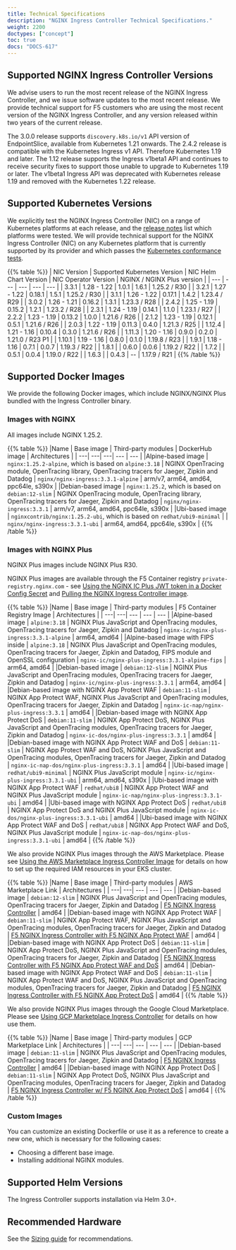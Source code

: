 ```yaml
---
title: Technical Specifications
description: "NGINX Ingress Controller Technical Specifications."
weight: 2200
doctypes: ["concept"]
toc: true
docs: "DOCS-617"
---
```



## Supported NGINX Ingress Controller Versions

We advise users to run the most recent release of the NGINX Ingress Controller, and we issue software updates to the most recent release. We provide technical support for F5 customers who are using the most recent version of the NGINX Ingress Controller, and any version released within two years of the current release.

The 3.0.0 release supports `discovery.k8s.io/v1` API version of EndpointSlice, available from Kubernetes 1.21 onwards.
The 2.4.2 release is compatible with the Kubernetes Ingress v1 API. Therefore Kubernetes 1.19 and later.
The 1.12 release supports the Ingress v1beta1 API and continues to receive security fixes to support those unable to upgrade to Kubernetes 1.19 or later. The v1beta1 Ingress API was deprecated with Kubernetes release 1.19 and removed with the Kubernetes 1.22 release.

## Supported Kubernetes Versions

We explicitly test the NGINX Ingress Controller (NIC) on a range of Kubernetes platforms at each release, and the [release notes](/nginx-ingress-controller/releases) list which platforms were tested. We will provide technical support for the NGINX Ingress Controller (NIC) on any Kubernetes platform that is currently supported by its provider and which passes the [Kubernetes conformance tests](https://www.cncf.io/certification/software-conformance/).

{{% table %}}
| NIC Version | Supported Kubernetes Version | NIC Helm Chart Version | NIC Operator Version | NGINX / NGINX Plus version |
| --- | --- | --- | --- | --- |
| 3.3.1 | 1.28 - 1.22 | 1.0.1 | 1.6.1 | 1.25.2 / R30 |
| 3.2.1 | 1.27 - 1.22 | 0.18.1 | 1.5.1 | 1.25.2 / R30 |
| 3.1.1 | 1.26 - 1.22 | 0.17.1 | 1.4.2 | 1.23.4 / R29 |
| 3.0.2 | 1.26 - 1.21 | 0.16.2 | 1.3.1 | 1.23.3 / R28 |
| 2.4.2 | 1.25 - 1.19 | 0.15.2 | 1.2.1 | 1.23.2 / R28 |
| 2.3.1 | 1.24 - 1.19 | 0.14.1 | 1.1.0 | 1.23.1 / R27 |
| 2.2.2 | 1.23 - 1.19 | 0.13.2 | 1.0.0 | 1.21.6 / R26 |
| 2.1.2 | 1.23 - 1.19 | 0.12.1 | 0.5.1 | 1.21.6 / R26 |
| 2.0.3 | 1.22 - 1.19 | 0.11.3 | 0.4.0 | 1.21.3 / R25 |
| 1.12.4 | 1.21 - 1.16 | 0.10.4 | 0.3.0 | 1.21.6 / R26 |
| 1.11.3 | 1.20 - 1.16 | 0.9.0 | 0.2.0 | 1.21.0 / R23 P1 |
| 1.10.1 | 1.19 - 1.16 | 0.8.0 | 0.1.0 | 1.19.8 / R23 |
| 1.9.1 | 1.18 - 1.16 | 0.7.1 | 0.0.7 | 1.19.3 / R22 |
| 1.8.1 |  | 0.6.0 | 0.0.6 | 1.19.2 / R22 |
| 1.7.2 |  | 0.5.1 | 0.0.4 | 1.19.0 / R22 |
| 1.6.3 |  | 0.4.3 | -- | 1.17.9 / R21 |
{{% /table %}}

## Supported Docker Images

We provide the following Docker images, which include NGINX/NGINX Plus bundled with the Ingress Controller binary.

### Images with NGINX

All images include NGINX 1.25.2.

{{% table %}}
|Name | Base image | Third-party modules | DockerHub image | Architectures |
| ---| ---| ---| --- | --- |
|Alpine-based image | ``nginx:1.25.2-alpine``, which is based on ``alpine:3.18`` | NGINX OpenTracing module, OpenTracing library, OpenTracing tracers for Jaeger, Zipkin and Datadog | ``nginx/nginx-ingress:3.3.1-alpine`` | arm/v7, arm64, amd64, ppc64le, s390x |
|Debian-based image | ``nginx:1.25.2``, which is based on ``debian:12-slim`` | NGINX OpenTracing module, OpenTracing library, OpenTracing tracers for Jaeger, Zipkin and Datadog | ``nginx/nginx-ingress:3.3.1`` | arm/v7, arm64, amd64, ppc64le, s390x |
|Ubi-based image | ``nginxcontrib/nginx:1.25.2-ubi``, which is based on ``redhat/ubi9-minimal`` |  | ``nginx/nginx-ingress:3.3.1-ubi`` | arm64, amd64, ppc64le, s390x |
{{% /table %}}

### Images with NGINX Plus

NGINX Plus images include NGINX Plus R30.

NGINX Plus images are available through the F5 Container registry `private-registry.nginx.com` - see [Using the NGINX IC Plus JWT token in a Docker Config Secret](/nginx-ingress-controller/installation/using-the-jwt-token-docker-secret) and [Pulling the NGINX Ingress Controller image](/nginx-ingress-controller/installation/pulling-ingress-controller-image).

{{% table %}}
|Name | Base image | Third-party modules | F5 Container Registry Image | Architectures |
| ---| ---| --- | --- | --- |
|Alpine-based image | ``alpine:3.18`` | NGINX Plus JavaScript and OpenTracing modules, OpenTracing tracers for Jaeger, Zipkin and Datadog | `nginx-ic/nginx-plus-ingress:3.3.1-alpine` | arm64, amd64 |
|Alpine-based image with FIPS inside | ``alpine:3.18`` | NGINX Plus JavaScript and OpenTracing modules, OpenTracing tracers for Jaeger, Zipkin and Datadog, FIPS module and OpenSSL configuration | `nginx-ic/nginx-plus-ingress:3.3.1-alpine-fips` | arm64, amd64 |
|Debian-based image | ``debian:12-slim`` | NGINX Plus JavaScript and OpenTracing modules, OpenTracing tracers for Jaeger, Zipkin and Datadog | `nginx-ic/nginx-plus-ingress:3.3.1` | arm64, amd64 |
|Debian-based image with NGINX App Protect WAF | ``debian:11-slim`` | NGINX App Protect WAF, NGINX Plus JavaScript and OpenTracing modules, OpenTracing tracers for Jaeger, Zipkin and Datadog | `nginx-ic-nap/nginx-plus-ingress:3.3.1` | amd64 |
|Debian-based image with NGINX App Protect DoS | ``debian:11-slim`` | NGINX App Protect DoS, NGINX Plus JavaScript and OpenTracing modules, OpenTracing tracers for Jaeger, Zipkin and Datadog | `nginx-ic-dos/nginx-plus-ingress:3.3.1` | amd64 |
|Debian-based image with NGINX App Protect WAF and DoS | ``debian:11-slim`` | NGINX App Protect WAF and DoS, NGINX Plus JavaScript and OpenTracing modules, OpenTracing tracers for Jaeger, Zipkin and Datadog | `nginx-ic-nap-dos/nginx-plus-ingress:3.3.1` | amd64 |
|Ubi-based image | ``redhat/ubi9-minimal`` | NGINX Plus JavaScript module | `nginx-ic/nginx-plus-ingress:3.3.1-ubi` | arm64, amd64, s390x |
|Ubi-based image with NGINX App Protect WAF | ``redhat/ubi8`` | NGINX App Protect WAF and NGINX Plus JavaScript module | `nginx-ic-nap/nginx-plus-ingress:3.3.1-ubi` | amd64 |
|Ubi-based image with NGINX App Protect DoS | ``redhat/ubi8`` | NGINX App Protect DoS and NGINX Plus JavaScript module | `nginx-ic-dos/nginx-plus-ingress:3.3.1-ubi` | amd64 |
|Ubi-based image with NGINX App Protect WAF and DoS | ``redhat/ubi8`` | NGINX App Protect WAF and DoS, NGINX Plus JavaScript module | `nginx-ic-nap-dos/nginx-plus-ingress:3.3.1-ubi` | amd64 |
{{% /table %}}

We also provide NGINX Plus images through the AWS Marketplace. Please see [Using the AWS Marketplace Ingress Controller Image](/nginx-ingress-controller/installation/using-aws-marketplace-image/) for details on how to set up the required IAM resources in your EKS cluster.

{{% table %}}
|Name | Base image | Third-party modules | AWS Marketplace Link | Architectures |
| ---| ---| --- | --- | --- |
|Debian-based image | ``debian:12-slim`` | NGINX Plus JavaScript and OpenTracing modules, OpenTracing tracers for Jaeger, Zipkin and Datadog | [F5 NGINX Ingress Controller](https://aws.amazon.com/marketplace/pp/prodview-fx3faxl7zqeau) | amd64 |
|Debian-based image with NGINX App Protect WAF | ``debian:11-slim`` | NGINX App Protect WAF, NGINX Plus JavaScript and OpenTracing modules, OpenTracing tracers for Jaeger, Zipkin and Datadog | [F5 NGINX Ingress Controller with F5 NGINX App Protect WAF](https://aws.amazon.com/marketplace/pp/prodview-vnrnxbf6u3nra) | amd64 |
|Debian-based image with NGINX App Protect DoS | ``debian:11-slim`` | NGINX App Protect DoS, NGINX Plus JavaScript and OpenTracing modules, OpenTracing tracers for Jaeger, Zipkin and Datadog | [F5 NGINX Ingress Controller with F5 NGINX App Protect WAF and DoS](https://aws.amazon.com/marketplace/pp/prodview-yltaqwzwrnhco) | amd64 |
|Debian-based image with NGINX App Protect WAF and DoS | ``debian:11-slim`` | NGINX App Protect WAF and DoS, NGINX Plus JavaScript and OpenTracing modules, OpenTracing tracers for Jaeger, Zipkin and Datadog | [F5 NGINX Ingress Controller with F5 NGINX App Protect DoS](https://aws.amazon.com/marketplace/pp/prodview-sghjw2csktega) | amd64 |
{{% /table %}}

We also provide NGINX Plus images through the Google Cloud Marketplace. Please see [Using GCP Marketplace Ingress Controller](/nginx-ingress-controller/installation/using-gcp-marketplace-package/) for details on how use them.

{{% table %}}
|Name | Base image | Third-party modules | GCP Marketplace Link | Architectures |
| ---| ---| --- | --- | --- |
|Debian-based image | ``debian:11-slim`` | NGINX Plus JavaScript and OpenTracing modules, OpenTracing tracers for Jaeger, Zipkin and Datadog | [F5 NGINX Ingress Controller](https://console.cloud.google.com/marketplace/product/f5-7626-networks-public/nginx-ingress-plus) | amd64 |
|Debian-based image with NGINX App Protect DoS | ``debian:11-slim`` | NGINX App Protect DoS, NGINX Plus JavaScript and OpenTracing modules, OpenTracing tracers for Jaeger, Zipkin and Datadog | [F5 NGINX Ingress Controller w/ F5 NGINX App Protect DoS](https://console.cloud.google.com/marketplace/product/f5-7626-networks-public/nginx-ingress-plus-dos) | amd64 |
{{% /table %}}

### Custom Images

You can customize an existing Dockerfile or use it as a reference to create a new one, which is necessary for the following cases:

- Choosing a different base image.
- Installing additional NGINX modules.

## Supported Helm Versions

The Ingress Controller supports installation via Helm 3.0+.

## Recommended Hardware

See the [Sizing guide](https://www.nginx.com/resources/datasheets/nginx-ingress-controller-kubernetes-sizing-guide/) for recommendations.
